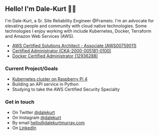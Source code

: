 ## Hello! I'm Dale-Kurt 👋🏼

I'm Dale-Kurt, a Sr. Site Reliability Engineer @Frameio. I'm an advocate for elevating people and community with cloud native technologies. Some technologies I enjoy working with include Kubernetes, Docker, Terraform and Amazon Web Services (AWS).

- [ AWS Certified Solutions Architect - Associate (AWS00759011)](https://www.certmetrics.com/amazon/public/badge.aspx?i=1&t=c&d=2019-03-29&ci=AWS00759011)
- [Certified Administrator (CKA-2000-005181-0100)](https://ti-user-certificates.s3.amazonaws.com/e0df7fbf-a057-42af-8a1f-590912be5460/f1a8b5b5-c969-534f-a348-1de6496d0674-dale-kurt-murray-certified-kubernetes-administrator-cka-certificate.pdf)
- [Docker Certified Administrator (12936288)](https://credentials.docker.com/abb3448e-0232-4e56-9d55-4d2d1297ff3c)


### Current Project/Goals

- [Kubernetes cluster on Raspberry Pi 4](https://github.com/dalekurt/kubernetes-the-fun-way)
- Building an API service in Python
- Studying to take the AWS Certified Security Specialty

### Get in touch

- On Twitter [@dalekurt](https://www.twitter.com/dalekurt)
- On Instagram [@dalekurt](https://www.instagram.com/dalekurt)
- By email [hello@dalekurtmurray.com](mailto:hello@dalekurtmurray.com)
- On [LinkedIn](https://www.linkedin.com/in/dalekurtmurray/)
